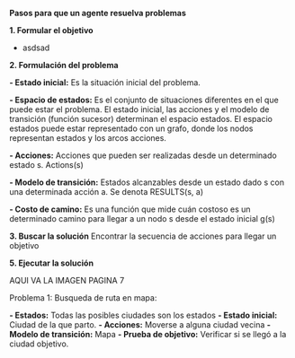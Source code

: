
**Pasos para que un agente resuelva problemas**

**1. Formular el objetivo**

- asdsad

**2. Formulación del problema**

**- Estado inicial:** Es la situación inicial del problema.

**- Espacio de estados:** Es el conjunto de situaciones diferentes en el que puede estar el problema. El estado inicial, las acciones y el modelo de transición (función sucesor) determinan el espacio estados. El espacio estados puede estar representado con un grafo, donde los nodos representan estados y los arcos acciones.

**- Acciones:** Acciones que pueden ser realizadas desde un determinado estado s. Actions(s)

**- Modelo de transición:** Estados alcanzables desde un estado dado s con una determinada acción a. Se denota RESULTS(s, a)

**- Costo de camino:** Es una función que mide cuán costoso es un determinado camino para llegar a un nodo s desde el estado inicial g(s)

**3. Buscar la solución**
Encontrar la secuencia de acciones para llegar un objetivo

**5. Ejecutar la solución**

AQUI VA LA IMAGEN PAGINA 7

Problema 1: Busqueda de ruta en mapa:

**- Estados:** Todas las posibles ciudades son los estados
**- Estado inicial:** Ciudad de la que parto.
**- Acciones:** Moverse a  alguna ciudad vecina
**- Modelo de transición:** Mapa
**- Prueba de objetivo:** Verificar si se llegó a la ciudad objetivo.





<!--stackedit_data:
eyJoaXN0b3J5IjpbMTAzNDkwMzUxMCwxMjI1OTY4NDk4LC0xMj
c0Nzc4NTA5LDQ5NzgxODgxMF19
-->